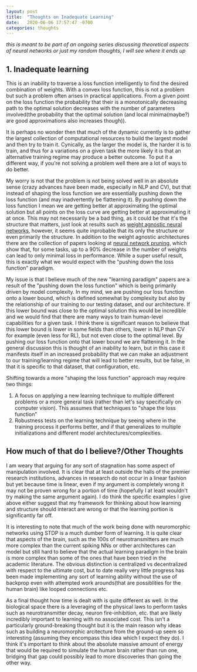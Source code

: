 ```yaml
---
layout: post
title:  "Thoughts on Inadequate Learning"
date:   2020-06-06 17:57:47 -0700
categories: thoughts
---
```


*this is meant to be part of an ongoing series discussing theoretical aspects of neural networks or just my random thoughts, I will see where it ends up*

## 1. Inadequate learning
This is an inability to traverse a loss function intelligently to find the desired combination of weights. With a convex loss function, this is not a problem but such a problem often arises in practical applications. From a given point on the loss function the probability that their is a monotonically decreasing path to the optimal solution decreases with the number of parameters involved(the probability that the optimal solution (and local minima(maybe?) are good approximations also increases though)). 

It is perhaps no wonder then that much of the dynamic currently is to gather the largest collection of computational resources to build the largest model and then try to train it. Cynically, as the larger the model is, the harder it is to train, and thus for a variations on a given task the more likely it is that an alternative training regime may produce a better outcome. To put it a different way, if you're not solving a problem well there are a lot of ways to do better. 

My worry is not that the problem is not being solved well in an absolute sense (crazy advances have been made, especially in NLP and CV), but that instead of shaping the loss function we are essentially pushing down the loss function (and may inadvertently be flattening it). By pushing down the loss function I mean we are getting better at approximating the optimal solution but all points on the loss curve are getting better at approximating it at once. This may not necessarily be a bad thing, as it could be that it's the structure that matters, just look at results such as [weight agnostic neural networks][WeightAgnostic], however, it seems quite inprobable that its only the structure or even primarily the structure. In addition to the weight agnostic architectures there are the collection of papers looking at [neural network pruning][ConvNetPruning], which show that, for some tasks, up to a 90% decrease in the number of weights can lead to only minimal loss in performance. While a super useful result, this is exactly what we would expect with the "pushing down the loss function" paradigm.

My issue is that I believe much of the new "learning paradigm" papers are a result of the "pushing down the loss function" which is being primarily driven by model complexity. In my mind, we are pushing our loss function onto a lower bound, which is defined somewhat by complexity but also by the relationship of our training to our testing dataset, and our architecture. If this lower bound was close to the optimal solution this would be incredible and we would find that there are many ways to train human-level capabilities for a given task. I think there is significant reason to believe that this lower bound is lower in some fields than others, lower in NLP than CV for example (even less for RL), but not even close to the optimal level. By pushing our loss function onto that lower bound we are flattening it. In the general discussion this is thought of an inability to learn, but in this case it manifests itself in an increased probability that we can make an adjustment to our training/learning regime that will lead to better results, but be false, in that it is specific to that dataset, that configuration, etc.

Shifting towards a more "shaping the loss function" approach may require two things:

1. A focus on applying a new learning technique to multiple different problems or a more general task (rather than let's say specifically on computer vision). This assumes that techniques to "shape the loss function"
2. Robustness tests on the learning technique by seeing where in the training process it performs better, and if that generalizes to multiple initializations and different model architectures/complexities.

## How much of that do I believe?/Other Thoughts

I am weary that arguing for any sort of stagnation has some aspect of manipulation involved. It is clear that at least outside the halls of the premier research institutions, advances in research do not occur in a linear fashion but yet because time is linear, even if my argument is completely wrong it may not be proven wrong for a portion of time (hopefully I at least wouldn't try making the same argument again). I do think the specific examples I give above either suggest that my framework for thinking about how learning and structure should interact are wrong or that the learning portion is significantly far off. 

It is interesting to note that much of the work being done with neuromorphic networks using STDP is a much dumber form of learning. It is quite clear that aspects of the brain, such as the 100s of neurotransmitters are much more complex than the current spiking NNs or other architectures can model but still hard to believe that the actual learning paradigm in the brain is more complex than some of the ones that have been tried in the academic literature. The obvious distinction is centralized vs decentralized with respect to the ultimate cost, but to date really very little progress has been made implementing any sort of learning ability without the use of backprop even with attempted work arounds(that are possiblities for the human brain) like looped connections etc. 

As a final thought how time is dealt with is quite different as well. In the biological space there is a leveraging of the physical laws to perform tasks such as neurotransmitter decay, neuron fire-inhibition, etc. that are likely incredibly important to learning with no associated cost. This isn't a particularly ground-breaking thought but it is the main reason why ideas such as building a neuromorphic arcitecture from the ground-up seem so interesting (assuming they encompass this idea which I expect they do). I think it's important to think about the absolute massive amount of energy that would be required to simulate the human brain rather than run one, bridging that gap could possibly lead to more discoveries than going the other way.


[ConvNetPruning]: https://arxiv.org/pdf/1611.06440.pdf

[UniversalApprox]: http://cognitivemedium.com/magic_paper/assets/Hornik.pdf

[WeightAgnostic]: https://arxiv.org/pdf/1906.04358.pdf

